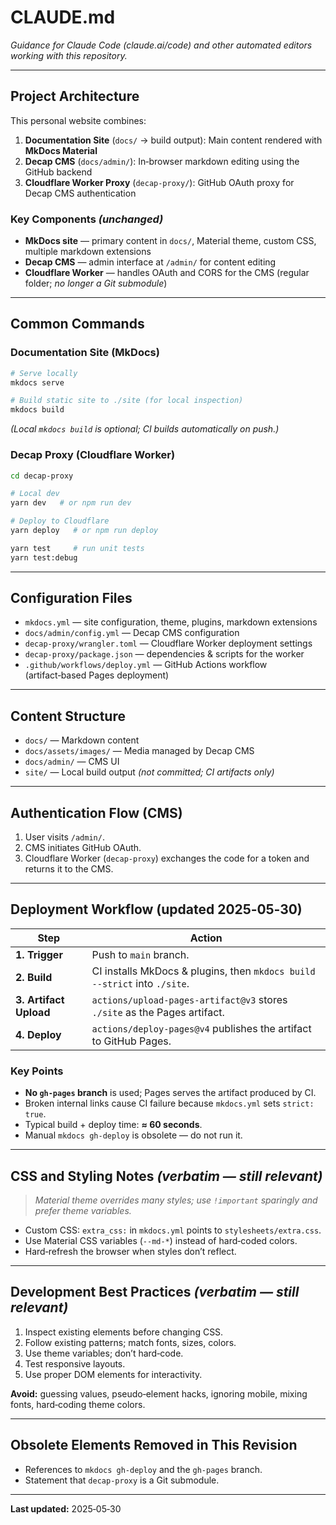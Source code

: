 # CLAUDE.md

*Guidance for Claude Code (claude.ai/code) and other automated editors working with this repository.*

---

## Project Architecture

This personal website combines:

1. **Documentation Site** (`docs/` → build output): Main content rendered with **MkDocs Material**
2. **Decap CMS** (`docs/admin/`): In‑browser markdown editing using the GitHub backend
3. **Cloudflare Worker Proxy** (`decap-proxy/`): GitHub OAuth proxy for Decap CMS authentication

### Key Components *(unchanged)*

* **MkDocs site** — primary content in `docs/`, Material theme, custom CSS, multiple markdown extensions
* **Decap CMS** — admin interface at `/admin/` for content editing
* **Cloudflare Worker** — handles OAuth and CORS for the CMS (regular folder; *no longer a Git submodule*)

---

## Common Commands

### Documentation Site (MkDocs)

```bash
# Serve locally
mkdocs serve

# Build static site to ./site (for local inspection)
mkdocs build
```

*(Local `mkdocs build` is optional; CI builds automatically on push.)*

### Decap Proxy (Cloudflare Worker)

```bash
cd decap-proxy

# Local dev
yarn dev   # or npm run dev

# Deploy to Cloudflare
yarn deploy   # or npm run deploy

yarn test     # run unit tests
yarn test:debug
```

---

## Configuration Files

* `mkdocs.yml` — site configuration, theme, plugins, markdown extensions
* `docs/admin/config.yml` — Decap CMS configuration
* `decap-proxy/wrangler.toml` — Cloudflare Worker deployment settings
* `decap-proxy/package.json` — dependencies & scripts for the worker
* `.github/workflows/deploy.yml` — GitHub Actions workflow (artifact‑based Pages deployment)

---

## Content Structure

* `docs/` — Markdown content
* `docs/assets/images/` — Media managed by Decap CMS
* `docs/admin/` — CMS UI
* `site/` — Local build output *(not committed; CI artifacts only)*

---

## Authentication Flow (CMS)

1. User visits `/admin/`.
2. CMS initiates GitHub OAuth.
3. Cloudflare Worker (`decap‑proxy`) exchanges the code for a token and returns it to the CMS.

---

## Deployment Workflow **(updated 2025‑05‑30)**

| Step                   | Action                                                                    |
| ---------------------- | ------------------------------------------------------------------------- |
| **1. Trigger**         | Push to `main` branch.                                                    |
| **2. Build**           | CI installs MkDocs & plugins, then `mkdocs build --strict` into `./site`. |
| **3. Artifact Upload** | `actions/upload-pages-artifact@v3` stores `./site` as the Pages artifact. |
| **4. Deploy**          | `actions/deploy-pages@v4` publishes the artifact to GitHub Pages.         |

### Key Points

* **No `gh-pages` branch** is used; Pages serves the artifact produced by CI.
* Broken internal links cause CI failure because `mkdocs.yml` sets `strict: true`.
* Typical build + deploy time: **≈ 60 seconds**.
* Manual `mkdocs gh-deploy` is obsolete — do not run it.

---

## CSS and Styling Notes *(verbatim — still relevant)*

> *Material theme overrides many styles; use `!important` sparingly and prefer theme variables.*

* Custom CSS: `extra_css:` in `mkdocs.yml` points to `stylesheets/extra.css`.
* Use Material CSS variables (`--md-*`) instead of hard‑coded colors.
* Hard‑refresh the browser when styles don’t reflect.

---

## Development Best Practices *(verbatim — still relevant)*

1. Inspect existing elements before changing CSS.
2. Follow existing patterns; match fonts, sizes, colors.
3. Use theme variables; don’t hard‑code.
4. Test responsive layouts.
5. Use proper DOM elements for interactivity.

**Avoid:** guessing values, pseudo‑element hacks, ignoring mobile, mixing fonts, hard‑coding theme colors.

---

## Obsolete Elements Removed in This Revision

* References to `mkdocs gh-deploy` and the `gh-pages` branch.
* Statement that `decap-proxy` is a Git submodule.

---

**Last updated:** 2025‑05‑30
